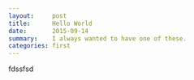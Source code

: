 ```yaml
---
layout:     post
title:      Hello World
date:       2015-09-14
summary:    I always wanted to have one of these.
categories: first
---
```

fdssfsd
